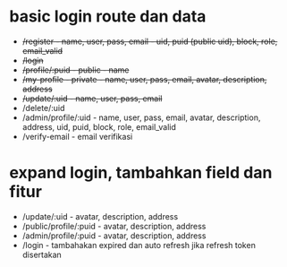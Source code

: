 # basic login route dan data
* ~~/register - name, user, pass, email - uid, puid (public uid), block, role, email_valid~~
* ~~/login~~
* ~~/profile/:puid - public - name~~
* ~~/my-profile - private - name, user, pass, email, avatar, description, address~~
* ~~/update/:uid - name, user, pass, email~~
* /delete/:uid
* /admin/profile/:uid - name, user, pass, email, avatar, description, address, uid, puid, block, role, email_valid
* /verify-email - email verifikasi

# expand login, tambahkan field dan fitur
* /update/:uid - avatar, description, address
* /public/profile/:puid - avatar, description, address
* /admin/profile/:puid - avatar, description, address
* /login - tambahakan expired dan auto refresh jika refresh token disertakan
